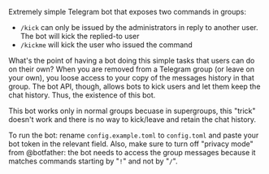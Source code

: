 Extremely simple Telegram bot that exposes two commands in groups:

- `/kick` can only be issued by the administrators in reply to another user. The bot will kick the replied-to user
- `/kickme` will kick the user who issued the command

What's the point of having a bot doing this simple tasks that users can do on their own? 
When you are removed from a Telegram group (or leave on your own), you 
loose access to your copy of the messages history in that group. The bot API, though, allows bots to kick users and let them keep 
the chat history. Thus, the existence of this bot.

This bot works only in normal groups becuase in supergroups, this "trick" doesn't work and there is no way to kick/leave 
and retain the chat history.

To run the bot: rename `config.example.toml` to `config.toml` and paste your bot token in the relevant field. 
Also, make sure to turn off "privacy mode" from @botfather: the bot needs to access the group messages because it 
matches commands starting by "`!`" and not by "`/`".
